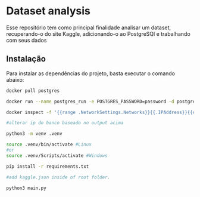 # Dataset analysis
Esse repositório tem como principal finalidade analisar um dataset, recuperando-o do site Kaggle, adicionando-o ao PostgreSQl e trabalhando com seus dados


## Instalação
Para instalar as dependências do projeto, basta executar o comando abaixo:
```bash
docker pull postgres

docker run --name postgres_run -e POSTGRES_PASSWORD=password -d postgres

docker inspect -f '{{range .NetworkSettings.Networks}}{{.IPAddress}}{{end}}' postgres_run

#alterar ip do banco baseado no output acima

python3 -m venv .venv

source .venv/bin/activate #Linux
#or
source .venv/Scripts/activate #Windows

pip install -r requirements.txt

#add kaggle.json inside of root folder.

python3 main.py
```